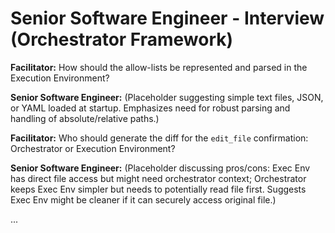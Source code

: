 # Senior Software Engineer - Interview (Orchestrator Framework)

**Facilitator:** How should the allow-lists be represented and parsed in the Execution Environment?

**Senior Software Engineer:** (Placeholder suggesting simple text files, JSON, or YAML loaded at startup. Emphasizes need for robust parsing and handling of absolute/relative paths.)

**Facilitator:** Who should generate the diff for the `edit_file` confirmation: Orchestrator or Execution Environment?

**Senior Software Engineer:** (Placeholder discussing pros/cons: Exec Env has direct file access but might need orchestrator context; Orchestrator keeps Exec Env simpler but needs to potentially read file first. Suggests Exec Env might be cleaner if it can securely access original file.)

... 